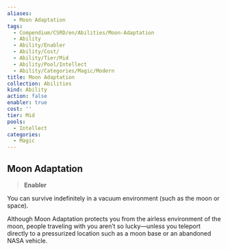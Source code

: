 ```yaml
---
aliases:
  - Moon Adaptation
tags:
  - Compendium/CSRD/en/Abilities/Moon-Adaptation
  - Ability
  - Ability/Enabler
  - Ability/Cost/
  - Ability/Tier/Mid
  - Ability/Pool/Intellect
  - Ability/Categories/Magic/Modern
title: Moon Adaptation
collection: Abilities
kind: Ability
action: false
enabler: true
cost: ''
tier: Mid
pools:
  - Intellect
categories:
  - Magic
---
```

## Moon Adaptation  
>**Enabler**    
You can survive indefinitely in a vacuum environment (such as the moon or space).	  
Although Moon Adaptation protects you from the airless environment of the moon, people traveling with you aren’t so lucky—unless you teleport directly to a pressurized location such as a moon base or an abandoned NASA vehicle.  
  
  
  
  
  
